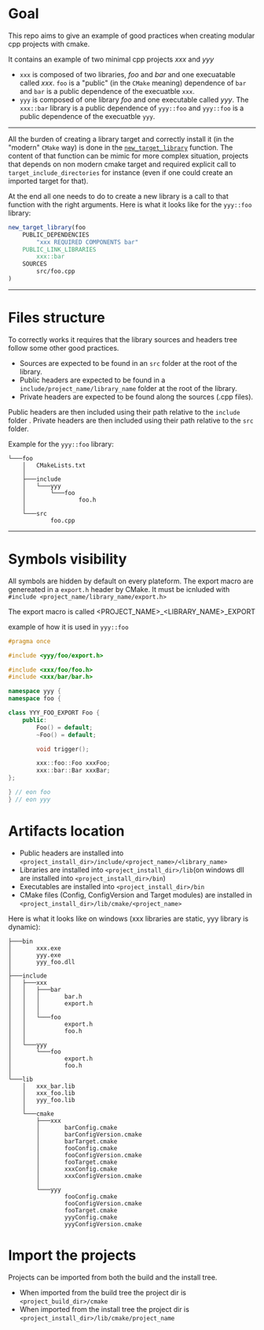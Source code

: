 # Goal

This repo aims to give an example of good practices when creating modular cpp projects with cmake. 

It contains an example of two minimal cpp projects *xxx* and *yyy*

* `xxx` is composed of two libraries, *foo* and *bar* and one execuatable called *xxx*. `foo` is a "public" (in the `CMake` meaning) dependence of `bar` and `bar` is a public dependence of the execuatble `xxx`.
* `yyy` is composed of one library *foo* and one executable called *yyy*. The `xxx::bar` library is a public dependence of `yyy::foo` and `yyy::foo` is a public dependence of the execuatble `yyy`.

---

All the burden of creating a library target and correctly install it (in the "modern" `CMake` way) is done in the [`new_target_library`](https://github.com/rdebroiz/helloworlcpp/blob/main/cmake/module/NewTargetLibrary.cmake) function.
The content of that function can be mimic for more complex situation, projects that depends on non modern cmake target and required explicit call to `target_include_directories` for instance (even if one could create an imported target for that).

At the end all one needs to do to create a new library is a call to that function with the right arguments. 
Here is what it looks like for the `yyy::foo` library:

```cmake
new_target_library(foo 
    PUBLIC_DEPENDENCIES
        "xxx REQUIRED COMPONENTS bar"
    PUBLIC_LINK_LIBRARIES
        xxx::bar
    SOURCES 
        src/foo.cpp
)
```

---

# Files structure

To correctly works it requires that the library sources and headers tree follow some other good practices.

* Sources are expected to be found in an `src` folder at the root of the library.
* Public headers are expected to be found in a `include/project_name/library_name` folder at the root of the library. 
* Private headers are expected to be found along the sources (.cpp files).

Public headers are then included using their path relative to the `include` folder .
Private headers are then included using their path relative to the `src` folder.

Example for the `yyy::foo` library:

```
└───foo
    │   CMakeLists.txt
    │
    ├───include
    │   └───yyy
    │       └───foo
    │               foo.h
    │
    └───src
            foo.cpp
```

---
# Symbols visibility

All symbols are hidden by default on every plateform. The export macro are genereated in a `export.h` header by CMake.
It must be icnluded with `#include <project_name/library_name/export.h>`

The export macro is called <PROJECT_NAME>_<LIBRARY_NAME>_EXPORT

example of how it is used in `yyy::foo`

```cpp
#pragma once

#include <yyy/foo/export.h>

#include <xxx/foo/foo.h>
#include <xxx/bar/bar.h>

namespace yyy {
namespace foo {

class YYY_FOO_EXPORT Foo {
    public:
        Foo() = default;
        ~Foo() = default;

        void trigger();

        xxx::foo::Foo xxxFoo;
        xxx::bar::Bar xxxBar;
};

} // eon foo
} // eon yyy
```


# Artifacts location

* Public headers are installed into `<project_install_dir>/include/<project_name>/<library_name>`
* Libraries are installed into `<project_install_dir>/lib`(on windows dll are installed into `<project_install_dir>/bin`)
* Executables are installed into `<project_install_dir>/bin`
* CMake files (Config, ConfigVersion and Target modules) are installed in `<project_install_dir>/lib/cmake/<project_name>`

Here is what it looks like on windows (xxx libraries are static, yyy library is dynamic):

```
├───bin
│       xxx.exe
│       yyy.exe
│       yyy_foo.dll
│
├───include
│   ├───xxx
│   │   ├───bar
│   │   │       bar.h
│   │   │       export.h
│   │   │
│   │   └───foo
│   │           export.h
│   │           foo.h
│   │
│   └───yyy
│       └───foo
│               export.h
│               foo.h
│
└───lib
    │   xxx_bar.lib
    │   xxx_foo.lib
    │   yyy_foo.lib
    │
    └───cmake
        ├───xxx
        │       barConfig.cmake
        │       barConfigVersion.cmake
        │       barTarget.cmake
        │       fooConfig.cmake
        │       fooConfigVersion.cmake
        │       fooTarget.cmake
        │       xxxConfig.cmake
        │       xxxConfigVersion.cmake
        │
        └───yyy
                fooConfig.cmake
                fooConfigVersion.cmake
                fooTarget.cmake
                yyyConfig.cmake
                yyyConfigVersion.cmake
```

# Import the projects

Projects can be imported from both the build and the install tree. 
* When imported from the build tree the project dir is `<project_build_dir>/cmake`
* When imported from the install tree the project dir is `<project_install_dir>/lib/cmake/project_name`
